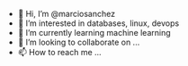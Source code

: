 - 👋 Hi, I’m @marciosanchez
- 👀 I’m interested in databases, linux, devops
- 🌱 I’m currently learning machine learning 
- 💞️ I’m looking to collaborate on ...
- 📫 How to reach me ...

<!---
marciosanchez/marciosanchez is a ✨ special ✨ repository because its `README.md` (this file) appears on your GitHub profile.
You can click the Preview link to take a look at your changes.
--->
